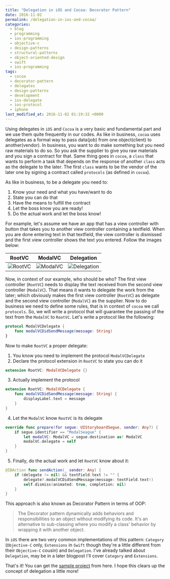 ```yaml
---
title: "Delegation in iOS and Cocoa: Decorator Pattern"
date: 2016-11-02
permalink: /delegation-in-ios-and-cocoa/
categories:
  - blog
  - programming
  - ios-programming
  - objective-c
  - design-patterns
  - structural-patterns
  - object-oriented-design
  - swift
  - ios-programming
tags:
  - cocoa
  - decorator-pattern
  - delegates
  - design-patterns
  - development
  - ios-delegate
  - ios-protocol
  - iphone
last_modified_at: 2016-11-02 01:19:32 +0000
---
```


Using delegates in `iOS` and `Cocoa` is a very basic and fundamental part and we use them quite frequently in our codes. As like in business, `cocoa` uses delegates as a formal way to pass data(job) from one object(client) to another(vendor). In business, you want to do make something but you need raw materials to do so. So you ask the supplier to give you raw materials and you sign a contract for that. Same thing goes in `cocoa`, a `class` that wants to perform a task that depends on the response of another `class` acts as the delegate to the later. The first `class` wants to be the vendor of the later one by signing a contract called `protocols` (as defined in `cocoa`).

As like in business, to be a delegate you need to:

1. Know your need and what you have/want to do
2. State you can do that
3. Have the means to fulfill the contract
4. Let the boss know you are ready!
5. Do the actual work and let the boss know!

For example, let's assume we have an app that has a view controller with button that takes you to another view controller containing a textfield. When you are done entering text in that textfield, the view controller is dismissed and the first view controller shows the text you entered. Follow the images below:

| RootVC | ModalVC | Delegation |
|--------|--------|--------|
| ![RootVC](https://codewithshabib.com/assets/images/2016-11-02-delegation-in-ios-and-cocoa/add-text.png) | ![ModalVC](https://codewithshabib.com/assets/images/2016-11-02-delegation-in-ios-and-cocoa/send-text.png) | ![Delegation](https://codewithshabib.com/assets/images/2016-11-02-delegation-in-ios-and-cocoa/message.png) |

Now, in context of our example, who should be who? The first view controller (`RootVC`) needs to display the text received from the second view controller (`ModalVC`). That means it wants to delegate the work from the later; which obviously makes the first view controller (`RootVC`) as delegate and the second view controller (`ModalVC`) as the supplier. Now to do business we need to define some rules, that is in context of `cocoa` we call `protocols`. So, we will write a protocol that will guarantee the passing of the text from the `ModalVC` to `RootVC`. Let's write a protocol like the following:

```swift
protocol ModalVCDelegate {
    func modalVCDidSendMessage(message: String)
}
```

Now to make `RootVC` a proper delegate:

1. You know you need to implement the protocol `ModalVCDelegate`
2. Declare the protocol extension in `RootVC` to state you can do it

```swift
extension RootVC: ModalVCDelegate {}
```

3. Actually implement the protocol

```swift
extension RootVC: ModalVCDelegate {
    func modalVCDidSendMessage(message: String) {
        displayLabel.text = message
    }
}
```

4. Let the `ModalVC` know `RootVC` is its delegate

```swift
override func prepare(for segue: UIStoryboardSegue, sender: Any?) {
    if segue.identifier == "ModalSeague" {
        let modalVC: ModalVC = segue.destination as! ModalVC
        modalVC.delegate = self
    }
}
```

5. Finally, do the actual work and let `RootVC` know about it:

```swift
@IBAction func sendAction(_ sender: Any) {
    if (delegate != nil) && textField.text != "" {
        delegate?.modalVCDidSendMessage(message: textField.text!)
        self.dismiss(animated: true, completion: nil)
    }
}
```

This approach is also known as Decorator Pattern in terms of OOP:

> The Decorator pattern dynamically adds behaviors and responsibilities to an object without modifying its code. It's an alternative to sub-classing where you modify a class' behavior by wrapping it with another object.

In `iOS` there are two very common implementations of this pattern: `Category` (`Objective-C` only, `Extensions` in `Swift` though they're a little different from their `Objective-C` cousin) and `Delegation`. I've already talked about `Delegation`, may be in a later blogpost I'll cover `Category` and `Extensions`.

That's it! You can get the [sample project](https://github.com/shabib87/DelegationInCocoa) from here. I hope this clears up the concept of delegation a little more!